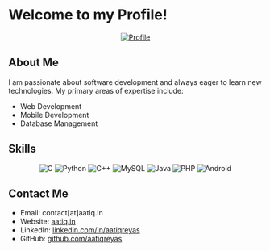 # Welcome to my Profile!

<p align="center">
  <a href="https://x.com/aatiqreyas" target="_blank">
    <img src="https://img.shields.io/badge/aatiqreyas-black?style=for-the-badge&logo=x" alt="Profile">
  </a>
</p>

## About Me

I am passionate about software development and always eager to learn new technologies. My primary areas of expertise include:

- Web Development
- Mobile Development
- Database Management

## Skills

<p align="center">
  <img src="https://img.shields.io/badge/C-black?style=for-the-badge&logo=c" alt="C">
  <img src="https://img.shields.io/badge/Python-black?style=for-the-badge&logo=python" alt="Python">
  <img src="https://img.shields.io/badge/C++-black?style=for-the-badge&logo=c%2B%2B" alt="C++">
  <img src="https://img.shields.io/badge/MySQL-black?style=for-the-badge&logo=mysql" alt="MySQL">
  <img src="https://img.shields.io/badge/Java-black?style=for-the-badge&logo=openjdk" alt="Java">
  <img src="https://img.shields.io/badge/PHP-black?style=for-the-badge&logo=php" alt="PHP">
  <img src="https://img.shields.io/badge/Android-black?style=for-the-badge&logo=android" alt="Android">
</p>

## Contact Me

- Email: contact[at]aatiq.in
- Website: [aatiq.in](https://aatiq.in)
- LinkedIn: [linkedin.com/in/aatiqreyas](https://linkedin.com/in/aatiqreyas)
- GitHub: [github.com/aatiqreyas](https://github.com/aatiqreyas)
